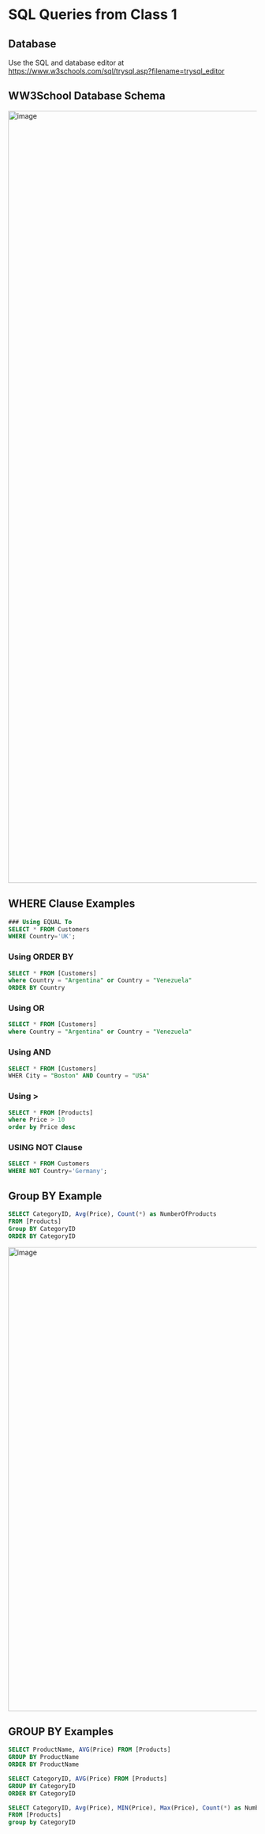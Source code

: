 # SQL Queries from Class 1

## Database
Use the SQL and database editor at https://www.w3schools.com/sql/trysql.asp?filename=trysql_editor

## WW3School Database Schema
<img width="1563" alt="image" src="https://user-images.githubusercontent.com/3587423/233473990-104d95d7-b0fb-46f0-8f0a-5c901cae633a.png">

## WHERE Clause Examples

``` sql 
### Using EQUAL To 
SELECT * FROM Customers
WHERE Country='UK';
```

### Using ORDER BY

``` sql 
SELECT * FROM [Customers]
where Country = "Argentina" or Country = "Venezuela"
ORDER BY Country 
```

### Using OR

``` sql 
SELECT * FROM [Customers]
where Country = "Argentina" or Country = "Venezuela"
```

### Using AND

``` sql 
SELECT * FROM [Customers] 
WHER City = "Boston" AND Country = "USA"
```
 
### Using >

``` sql 
SELECT * FROM [Products]
where Price > 10
order by Price desc
```

### USING NOT Clause

``` sql 
SELECT * FROM Customers
WHERE NOT Country='Germany';
```


## Group BY Example 

``` sql
SELECT CategoryID, Avg(Price), Count(*) as NumberOfProducts
FROM [Products]
Group BY CategoryID
ORDER BY CategoryID
```

<img width="939" alt="image" src="https://user-images.githubusercontent.com/3587423/233473064-b6c8b7b4-e8c7-45ef-b85d-281ecd0c05d2.png">


## GROUP BY Examples

``` sql
SELECT ProductName, AVG(Price) FROM [Products]
GROUP BY ProductName
ORDER BY ProductName

```

``` sql
SELECT CategoryID, AVG(Price) FROM [Products]
GROUP BY CategoryID
ORDER BY CategoryID
```

``` sql
SELECT CategoryID, Avg(Price), MIN(Price), Max(Price), Count(*) as NumberOfProducts 
FROM [Products] 
group by CategoryID
```





